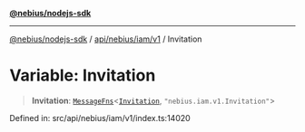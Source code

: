 [**@nebius/nodejs-sdk**](../../../../../README.md)

---

[@nebius/nodejs-sdk](../../../../../README.md) / [api/nebius/iam/v1](../README.md) / Invitation

# Variable: Invitation

> **Invitation**: [`MessageFns`](../../../../../runtime/protos/core/interfaces/MessageFns.md)\<[`Invitation`](../interfaces/Invitation.md), `"nebius.iam.v1.Invitation"`\>

Defined in: src/api/nebius/iam/v1/index.ts:14020

